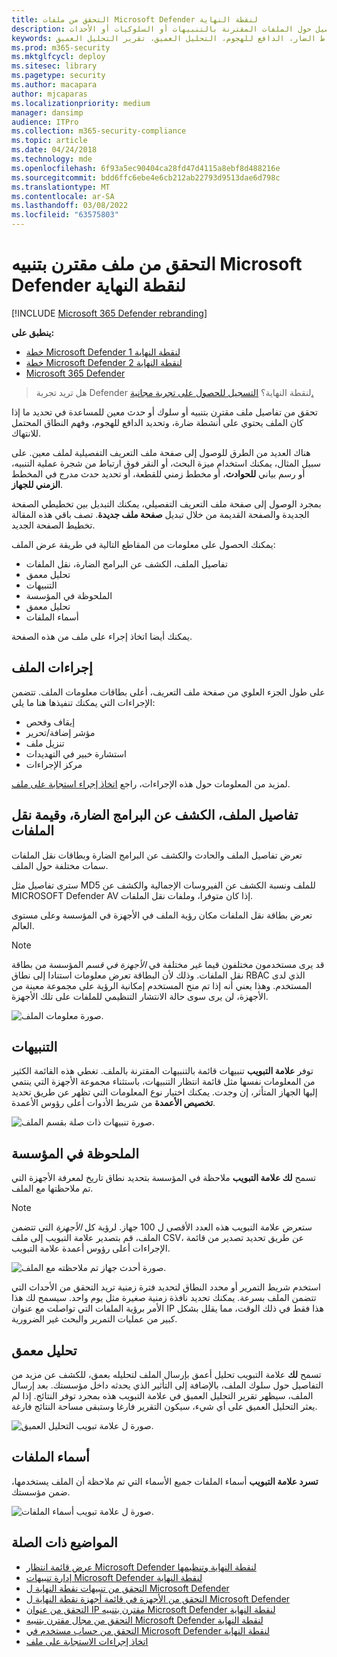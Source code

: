 ```yaml
---
title: التحقق من ملفات Microsoft Defender لنقطة النهاية
description: استخدم خيارات التحقيق للحصول على تفاصيل حول الملفات المقترنة بالتنبيهات أو السلوكيات أو الأحداث.
keywords: التحقيق، التحقيق، الملف، النشاط الضار، الدافع للهجوم، التحليل العميق، تقرير التحليل العميق
ms.prod: m365-security
ms.mktglfcycl: deploy
ms.sitesec: library
ms.pagetype: security
ms.author: macapara
author: mjcaparas
ms.localizationpriority: medium
manager: dansimp
audience: ITPro
ms.collection: m365-security-compliance
ms.topic: article
ms.date: 04/24/2018
ms.technology: mde
ms.openlocfilehash: 6f93a5ec90404ca28fd47d4115a8ebf8d488216e
ms.sourcegitcommit: bdd6ffc6ebe4e6cb212ab22793d9513dae6d798c
ms.translationtype: MT
ms.contentlocale: ar-SA
ms.lasthandoff: 03/08/2022
ms.locfileid: "63575803"
---
```

# <a name="investigate-a-file-associated-with-a-microsoft-defender-for-endpoint-alert"></a>التحقق من ملف مقترن بتنبيه Microsoft Defender لنقطة النهاية

[!INCLUDE [Microsoft 365 Defender rebranding](../../includes/microsoft-defender.md)]

**ينطبق على:**
- [خطة Microsoft Defender لنقطة النهاية 1](https://go.microsoft.com/fwlink/p/?linkid=2154037)
- [خطة Microsoft Defender لنقطة النهاية 2](https://go.microsoft.com/fwlink/p/?linkid=2154037)
- [Microsoft 365 Defender](https://go.microsoft.com/fwlink/?linkid=2118804)


> هل تريد تجربة Defender لنقطة النهاية؟ [التسجيل للحصول على تجربة مجانية.](https://signup.microsoft.com/create-account/signup?products=7f379fee-c4f9-4278-b0a1-e4c8c2fcdf7e&ru=https://aka.ms/MDEp2OpenTrial?ocid=docs-wdatp-investigatefiles-abovefoldlink)

تحقق من تفاصيل ملف مقترن بتنبيه أو سلوك أو حدث معين للمساعدة في تحديد ما إذا كان الملف يحتوي على أنشطة ضارة، وتحديد الدافع للهجوم، وفهم النطاق المحتمل للانتهاك.

هناك العديد من الطرق للوصول إلى صفحة ملف التعريف التفصيلية لملف معين. على سبيل المثال، يمكنك استخدام ميزة البحث، أو النقر فوق ارتباط من شجرة عملية التنبيه، أو رسم بياني **للحوادث**، أو مخطط زمني للقطعة، أو تحديد حدث مدرج في المخطط **الزمني للجهاز**. 

بمجرد الوصول إلى صفحة ملف التعريف التفصيلي، يمكنك التبديل بين تخطيطي الصفحة الجديدة والصفحة القديمة من خلال تبديل **صفحة ملف جديدة**. تصف باقي هذه المقالة تخطيط الصفحة الجديد.

يمكنك الحصول على معلومات من المقاطع التالية في طريقة عرض الملف:

- تفاصيل الملف، الكشف عن البرامج الضارة، نقل الملفات
- تحليل معمق
- التنبيهات
- الملحوظة في المؤسسة
- تحليل معمق
- أسماء الملفات

يمكنك أيضا اتخاذ إجراء على ملف من هذه الصفحة.

## <a name="file-actions"></a>إجراءات الملف

على طول الجزء العلوي من صفحة ملف التعريف، أعلى بطاقات معلومات الملف. تتضمن الإجراءات التي يمكنك تنفيذها هنا ما يلي:

- إيقاف وفحص
- مؤشر إضافة/تحرير
- تنزيل ملف
- استشارة خبير في التهديدات
- مركز الإجراءات

لمزيد من المعلومات حول هذه الإجراءات، راجع [اتخاذ إجراء استجابة على ملف](respond-file-alerts.md).

## <a name="file-details-malware-detection-and-file-prevalence"></a>تفاصيل الملف، الكشف عن البرامج الضارة، وقيمة نقل الملفات

تعرض تفاصيل الملف والحادث والكشف عن البرامج الضارة وبطاقات نقل الملفات سمات مختلفة حول الملف.

سترى تفاصيل مثل MD5 للملف ونسبة الكشف عن الفيروسات الإجمالية والكشف عن MICROSOFT Defender AV إذا كان متوفرا، وملفات نقل الملفات.

تعرض بطاقة نقل الملفات مكان رؤية الملف في الأجهزة في المؤسسة وعلى مستوى العالم.

> [!NOTE]
> قد يرى مستخدمون مختلفون قيما غير مختلفة في *الأجهزة في قسم* المؤسسة من بطاقة نقل الملفات. وذلك لأن البطاقة تعرض معلومات استنادا إلى نطاق RBAC الذي لدى المستخدم. وهذا يعني أنه إذا تم منح المستخدم إمكانية الرؤية على مجموعة معينة من الأجهزة، لن يرى سوى حالة الانتشار التنظيمي للملفات على تلك الأجهزة.

![صورة معلومات الملف.](images/atp-file-information.png)

## <a name="alerts"></a>التنبيهات

توفر **علامة التبويب** تنبيهات قائمة بالتنبيهات المقترنة بالملف. تغطي هذه القائمة الكثير من المعلومات نفسها مثل قائمة انتظار التنبيهات، باستثناء مجموعة الأجهزة التي ينتمي إليها الجهاز المتأثر، إن وجدت. يمكنك اختيار نوع المعلومات التي تظهر عن طريق تحديد **تخصيص الأعمدة** من شريط الأدوات أعلى رؤوس الأعمدة.

![صورة تنبيهات ذات صلة بقسم الملف.](images/atp-alerts-related-to-file.png)

## <a name="observed-in-organization"></a>الملحوظة في المؤسسة

تسمح **لك علامة التبويب** ملاحظة في المؤسسة بتحديد نطاق تاريخ لمعرفة الأجهزة التي تم ملاحظتها مع الملف.

> [!NOTE]
> ستعرض علامة التبويب هذه العدد الأقصى ل 100 جهاز. لرؤية كل _الأجهزة_ التي تتضمن الملف، قم بتصدير علامة التبويب إلى ملف CSV، عن طريق  تحديد تصدير من قائمة الإجراءات أعلى رؤوس أعمدة علامة التبويب.

![صورة أحدث جهاز تم ملاحظته مع الملف.](images/atp-observed-machines.png)

استخدم شريط التمرير أو محدد النطاق لتحديد فترة زمنية تريد التحقق من الأحداث التي تتضمن الملف بسرعة. يمكنك تحديد نافذة زمنية صغيرة مثل يوم واحد. سيسمح لك هذا الأمر برؤية الملفات التي تواصلت مع عنوان IP هذا فقط في ذلك الوقت، مما يقلل بشكل كبير من عمليات التمرير والبحث غير الضرورية.

## <a name="deep-analysis"></a>تحليل معمق

تسمح **لك** علامة التبويب تحليل أعمق بإرسال [](respond-file-alerts.md#deep-analysis)الملف لتحليله بعمق، للكشف عن مزيد من التفاصيل حول سلوك الملف، بالإضافة إلى التأثير الذي يحدثه داخل مؤسستك. بعد إرسال الملف، سيظهر تقرير التحليل العميق في علامة التبويب هذه بمجرد توفر النتائج. إذا لم يعثر التحليل العميق على أي شيء، سيكون التقرير فارغا وستبقى مساحة النتائج فارغة.

![صورة ل علامة تبويب التحليل العميق.](images/submit-file.png)

## <a name="file-names"></a>أسماء الملفات

**تسرد علامة التبويب** أسماء الملفات جميع الأسماء التي تم ملاحظة أن الملف يستخدمها، ضمن مؤسستك.

![صورة ل علامة تبويب أسماء الملفات.](images/atp-file-names.png)

## <a name="related-topics"></a>المواضيع ذات الصلة

- [عرض قائمة انتظار Microsoft Defender لنقطة النهاية وتنظيمها](alerts-queue.md)
- [إدارة تنبيهات Microsoft Defender لنقطة النهاية](manage-alerts.md)
- [التحقق من تنبيهات نقطة النهاية ل Microsoft Defender](investigate-alerts.md)
- [التحقق من الأجهزة في قائمة أجهزة نقطة النهاية ل Microsoft Defender](investigate-machines.md)
- [التحقق من عنوان IP مقترن بتنبيه Microsoft Defender لنقطة النهاية](investigate-ip.md)
- [التحقق من مجال مقترن بتنبيه Microsoft Defender لنقطة النهاية](investigate-domain.md)
- [التحقق من حساب مستخدم في Microsoft Defender لنقطة النهاية](investigate-user.md)
- [اتخاذ إجراءات الاستجابة على ملف](respond-file-alerts.md)
